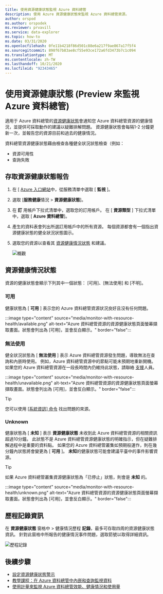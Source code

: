 ```yaml
---
title: 使用資源健康狀態監視 Azure 資料總管
description: 使用 Azure 資源健康狀態來監視 Azure 資料總管資源。
author: orspod
ms.author: orspodek
ms.reviewer: prvavill
ms.service: data-explorer
ms.topic: how-to
ms.date: 03/31/2020
ms.openlocfilehash: 0fe11b4218f86d501c88e6a217f9ae867a17f5f4
ms.sourcegitcommit: 898f67b83ae8cf55e93ce172a6fd3473b7c1c094
ms.translationtype: MT
ms.contentlocale: zh-TW
ms.lasthandoff: 10/21/2020
ms.locfileid: "92343465"
---
```

# <a name="monitor-azure-data-explorer-using-resource-health-preview"></a>使用資源健康狀態 (Preview 來監視 Azure 資料總管) 

適用于 Azure 資料總管的[資源健康狀態](/azure/service-health/resource-health-overview)會通知您 Azure 資料總管資源的健康情況，並提供可採取動作的建議以疑難排解問題。 資源健康狀態會每隔1-2 分鐘更新一次，並報告您的資源目前和過去的健康情況。 

資料總管資源健康狀態藉由檢查各種健全狀況狀態檢查（例如：
* 資源可用性
* 查詢失敗

## <a name="access-resource-health-reporting"></a>存取資源健康狀態報告

1. 在 [ [Azure 入口網站](https://portal.azure.com/)中，從服務清單中選取 [ **監視** ]。
1. 選取 [**服務健康**情況  >  **資源健康狀態**]。
1. 在 **訂** 用帳戶下拉式清單中，選取您的訂用帳戶。 在 [ **資源類型** ] 下拉式清單中，選取 [ **Azure 資料總管**]。
1. 產生的資料表會列出所選訂用帳戶中的所有資源。 每個資源都會有一個指出資源健康狀態的健全狀況狀態圖示。
1. 選取您的資源以查看其 [資源健康情況狀態](#resource-health-status) 和建議。

    ![概觀](media/monitor-with-resource-health/resource-health-overview.png)

## <a name="resource-health-status"></a>資源健康情況狀態

資源的健康狀態會顯示下列其中一個狀態： [可用]、[無法使用] 和 [不明]。

### <a name="available"></a>可用

健康狀態為 [ **可用** ] 表示您的 Azure 資料總管資源狀況良好且沒有任何問題。

:::image type="content" source="media/monitor-with-resource-health/available.png" alt-text="Azure 資料總管資源的資源健康狀態頁面螢幕擷取畫面。狀態會列出為 [可用]，並會反白顯示。" border="false":::

### <a name="unavailable"></a>無法使用

健全狀況狀態為 [ **無法使用** ] 表示 Azure 資料總管資源發生問題，導致無法在查詢和內嵌時使用。 例如，Azure 資料總管資源中的節點可能未預期地重新開機。 如果您的 Azure 資料總管資源在一段長時間內仍維持此狀態，請聯絡 [支援]()人員。

:::image type="content" source="media/monitor-with-resource-health/unavailable.png" alt-text="Azure 資料總管資源的資源健康狀態頁面螢幕擷取畫面。狀態會列出為 [可用]，並會反白顯示。" border="false":::

> [!TIP]
> 您可以使用 [ [系統資訊] 命令](kusto/management/systeminfo.md) 找出問題的來源。

### <a name="unknown"></a>Unknown

健康狀態為 [ **未知** ] 表示 **資源健康狀態** 未收到此 Azure 資料總管資源的相關資訊超過10分鐘。 此狀態不是 Azure 資料總管資源健康狀態的明確指示，但在疑難排解過程中是重要的資料點。 如果您的 Azure 資料總管叢集如預期般運作，則在幾分鐘內狀態將會變更為 [ **可用** ]。 **未知**的健康狀態可能會建議平臺中的事件影響資源。 

> [!TIP]
> 如果 Azure 資料總管叢集資源健康狀態為「已停止」狀態，則會是 **未知** 的。

:::image type="content" source="media/monitor-with-resource-health/unknown.png" alt-text="Azure 資料總管資源的資源健康狀態頁面螢幕擷取畫面。狀態會列出為 [可用]，並會反白顯示。" border="false":::

## <a name="historical-information"></a>歷程記錄資訊

在 **資源健康狀態** 窗格中 > 健康情況歷程 **記錄**，最多可存取四周的資源健康狀態資訊。 針對此窗格中所報告的健康情況事件問題，選取箭號以取得詳細資訊。 

![歷程記錄](media/monitor-with-resource-health/healthhistory.png)

## <a name="next-steps"></a>後續步驟

* [設定資源健康狀態警示](/azure/service-health/resource-health-alert-arm-template-guide)
* [教學課程：在 Azure 資料總管中內嵌和查詢監視資料](ingest-data-no-code.md)
* [使用計量來監視 Azure 資料總管效能、健康情況和使用量](using-metrics.md)